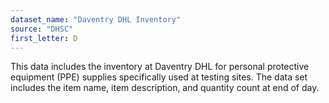 ```yaml
---
dataset_name: "Daventry DHL Inventory"
source: "DHSC"
first_letter: D
---
```

This data includes the inventory at Daventry DHL for personal protective equipment (PPE) supplies specifically used at testing sites. The data set includes the item name, item description, and quantity count at end of day.